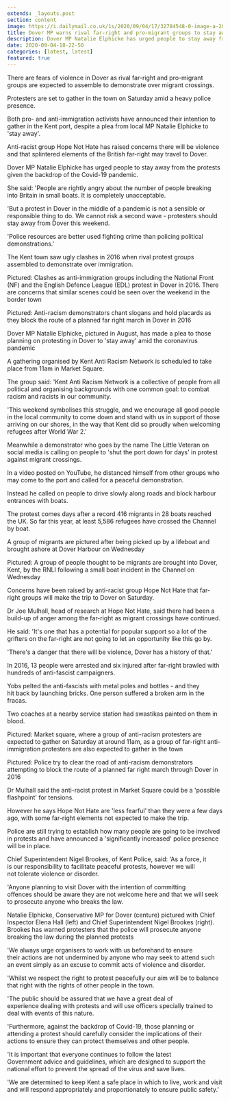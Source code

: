 ```yaml
---
extends: _layouts.post
section: content
image: https://i.dailymail.co.uk/1s/2020/09/04/17/32784548-0-image-a-206_1599238113414.jpg 
title: Dover MP warns rival far-right and pro-migrant groups to stay away 
description: Dover MP Natalie Elphicke has urged people to stay away from the protests given the backdrop of the Covid-19 pandemic, saying while people have a right to protest, now is not a sensible time. 
date: 2020-09-04-18-22-50 
categories: [latest, latest] 
featured: true 
--- 
```

There are fears of violence in Dover as rival far-right and pro-migrant groups are expected to assemble to demonstrate over migrant crossings.

Protesters are set to gather in the town on Saturday amid a heavy police presence.

Both pro- and anti-immigration activists have announced their intention to gather in the Kent port, despite a plea from local MP Natalie Elphicke to 'stay away'.

Anti-racist group Hope Not Hate has raised concerns there will be violence and that splintered elements of the British far-right may travel to Dover.

Dover MP Natalie Elphicke has urged people to stay away from the protests given the backdrop of the Covid-19 pandemic.

She said: 'People are rightly angry about the number of people breaking into Britain in small boats. It is completely unacceptable.

'But a protest in Dover in the middle of a pandemic is not a sensible or responsible thing to do. We cannot risk a second wave - protesters should stay away from Dover this weekend.

'Police resources are better used fighting crime than policing political demonstrations.'  

The Kent town saw ugly clashes in 2016 when rival protest groups assembled to demonstrate over immigration.

Pictured: Clashes as anti-immigration groups including the National Front (NF) and the English Defence League (EDL) protest in Dover in 2016. There are concerns that similar scenes could be seen over the weekend in the border town

Pictured: Anti-racism demonstrators chant slogans and hold placards as they block the route of a planned far right march in Dover in 2016

Dover MP Natalie Elphicke, pictured in August, has made a plea to those planning on protesting in Dover to 'stay away' amid the coronavirus pandemic

A gathering organised by Kent Anti Racism Network is scheduled to take place from 11am in Market Square.

The group said: 'Kent Anti Racism Network is a collective of people from all political and organising backgrounds with one common goal: to combat racism and racists in our community.

'This weekend symbolises this struggle, and we encourage all good people in the local community to come down and stand with us in support of those arriving on our shores, in the way that Kent did so proudly when welcoming refugees after World War 2.'

Meanwhile a demonstrator who goes by the name The Little Veteran on social media is calling on people to 'shut the port down for days' in protest against migrant crossings.

In a video posted on YouTube, he distanced himself from other groups who may come to the port and called for a peaceful demonstration.

Instead he called on people to drive slowly along roads and block harbour entrances with boats. 

The protest comes days after a record 416 migrants in 28 boats reached the UK. So far this year, at least 5,586 refugees have crossed the Channel by boat. 

A group of migrants are pictured after being picked up by a lifeboat and brought ashore at Dover Harbour on Wednesday

Pictured: A group of people thought to be migrants are brought into Dover, Kent, by the RNLI following a small boat incident in the Channel on Wednesday

Concerns have been raised by anti-racist group Hope Not Hate that far-right groups will make the trip to Dover on Saturday.

Dr Joe Mulhall, head of research at Hope Not Hate, said there had been a build-up of anger among the far-right as migrant crossings have continued.

He said: 'It's one that has a potential for popular support so a lot of the grifters on the far-right are not going to let an opportunity like this go by.

'There's a danger that there will be violence, Dover has a history of that.' 

In 2016, 13 people were arrested and six injured after far-right brawled with hundreds of anti-fascist campaigners.

Yobs pelted the anti-fascists with metal poles and bottles - and they hit back by launching bricks. One person suffered a broken arm in the fracas.

Two coaches at a nearby service station had swastikas painted on them in blood. 

Pictured: Market square, where a group of anti-racism protesters are expected to gather on Saturday at around 11am, as a group of far-right anti-immigration protesters are also expected to gather in the town

Pictured: Police try to clear the road of anti-racism demonstrators attempting to block the route of a planned far right march through Dover in 2016

Dr Mulhall said the anti-racist protest in Market Square could be a 'possible flashpoint' for tensions.

However he says Hope Not Hate are 'less fearful' than they were a few days ago, with some far-right elements not expected to make the trip.

Police are still trying to establish how many people are going to be involved in protests and have announced a 'significantly increased' police presence will be in place.

Chief Superintendent Nigel Brookes, of Kent Police, said: 'As a force, it is our responsibility to facilitate peaceful protests, however we will not tolerate violence or disorder.

'Anyone planning to visit Dover with the intention of committing offences should be aware they are not welcome here and that we will seek to prosecute anyone who breaks the law.

Natalie Elphicke, Conservative MP for Dover (centure) pictured with Chief Inspector Elena Hall (left) and Chief Superintendent Nigel Brookes (right). Brookes has warned protesters that the police will prosecute anyone breaking the law during the planned protests

'We always urge organisers to work with us beforehand to ensure their actions are not undermined by anyone who may seek to attend such an event simply as an excuse to commit acts of violence and disorder.

'Whilst we respect the right to protest peacefully our aim will be to balance that right with the rights of other people in the town.

'The public should be assured that we have a great deal of experience dealing with protests and will use officers specially trained to deal with events of this nature.

'Furthermore, against the backdrop of Covid-19, those planning or attending a protest should carefully consider the implications of their actions to ensure they can protect themselves and other people.

'It is important that everyone continues to follow the latest Government advice and guidelines, which are designed to support the national effort to prevent the spread of the virus and save lives.

'We are determined to keep Kent a safe place in which to live, work and visit and will respond appropriately and proportionately to ensure public safety.' 

